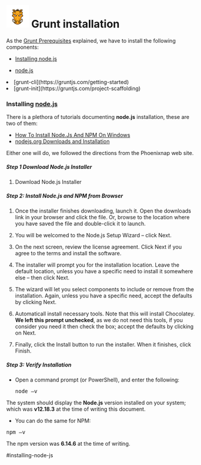 # <img src="images/grunt-03.png" width="60px"> Grunt installation

As the [Grunt Prerequisites](docs/Grunt-Prerequisites.md) explained, we have to install the following components:

* [Installing node.js](#installing-node-js)

* [node.js](https://nodejs.org/en/ "nodejs")
<li> [grunt-cli](https://gruntjs.com/getting-started)
<li> [grunt-init](https://gruntjs.com/project-scaffolding)
</ul>



### Installing [node.js](https://nodejs.org/en/ "nodejs")

There is a plethora of tutorials documenting **node.js** installation, these are two of them:

* [How To Install Node.Js And NPM On Windows](https://phoenixnap.com/kb/install-node-js-npm-on-windows)
* [nodejs.org Downloads and Installation](https://nodejs.org/en/download/)

Either one will do, we followed the directions from the Phoenixnap web site.

##### Step 1 Download Node.js Installer
1. Download Node.js Installer

##### Step 2: Install Node.js and NPM from Browser

1. Once the installer finishes downloading, launch it. Open the downloads link in your browser and click the file. Or, browse to the location where you have saved the file and double-click it to launch.

2. You will be welcomed to the Node.js Setup Wizard – click Next.

3. On the next screen, review the license agreement. Click Next if you agree to the terms and install the software.

4. The installer will prompt you for the installation location. Leave the default location, unless you have a specific need to install it somewhere else – then click Next.

5. The wizard will let you select components to include or remove from the installation. Again, unless you have a specific need, accept the defaults by clicking Next.

6. Automaticall install necessary tools. Note that this will install Chocolatey. **We left this prompt unchecked**, as we do not need this tools, if you consider you need it then check the box; accept the defaults by clicking on Next.
 
7. Finally, click the Install button to run the installer. When it finishes, click Finish. 

##### Step 3: Verify Installation

* Open a command prompt (or PowerShell), and enter the following:

  <pre>
  node –v</pre>

The system should display the **Node.js** version installed on your system; which was **v12.18.3** at the time of writing this document. 

* You can do the same for NPM:

<pre>
npm –v</pre>

The npm version was **6.14.6** at the time of writing.

#installing-node-js
